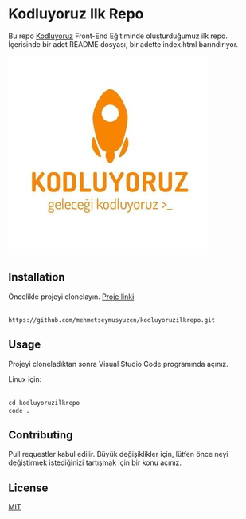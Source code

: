 # Kodluyoruz Ilk Repo

Bu repo [Kodluyoruz](https://www.kodluyoruz.org/) Front-End Eğitiminde oluşturduğumuz ilk repo. İçerisinde bir adet README dosyası, bir adette index.html barındırıyor.

![](https://raw.githubusercontent.com/Kodluyoruz/taskforce/git/git/markdown-nedir-nasil-kullaniriz-/figures/kodluyoruz_logo.jpg)

## Installation

Öncelikle projeyi clonelayın. [Proje linki](https://github.com/mehmetseymusyuzen/kodluyoruzilkrepo)

```

https://github.com/mehmetseymusyuzen/kodluyoruzilkrepo.git

```



## Usage

Projeyi cloneladıktan sonra Visual Studio Code programında açınız.

Linux için:

```

cd kodluyoruzilkrepo
code .

```



## Contributing 

Pull requestler kabul edilir. Büyük değişiklikler için, lütfen önce neyi değiştirmek istediğinizi tartışmak için bir konu açınız.



## License

[MIT](https://github.com/mehmetseymusyuzen/kodluyoruzilkrepo/blob/main/LICENSE)

